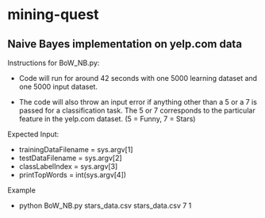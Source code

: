 
mining-quest
===================

Naive Bayes implementation on yelp.com data
-------------------
Instructions for BoW_NB.py:
- Code will run for around 42 seconds with one 5000 learning dataset and one 5000 input
dataset.

- The code will also throw an input error if anything other than a 5 or a 7 is passed
for a classification task. The 5 or 7 corresponds to the particular feature in the 
yelp.com dataset. (5 = Funny, 7 = Stars)

Expected Input:
- trainingDataFilename 	= sys.argv[1]
- testDataFilename 		  = sys.argv[2]
- classLabelIndex 		  = sys.argv[3]
- printTopWords 		  = int(sys.argv[4])

Example
- python BoW_NB.py stars_data.csv stars_data.csv 7 1
